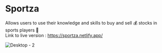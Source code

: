# Sportza
Allows users to use their knowledge and skills to buy and sell 💰 stocks in sports players 🏅
<br>
Link to live version : https://sportza.netlify.app/

![Desktop - 2](https://user-images.githubusercontent.com/59722558/119545174-25bd7880-bdb0-11eb-9470-380d3118aa14.jpg)
